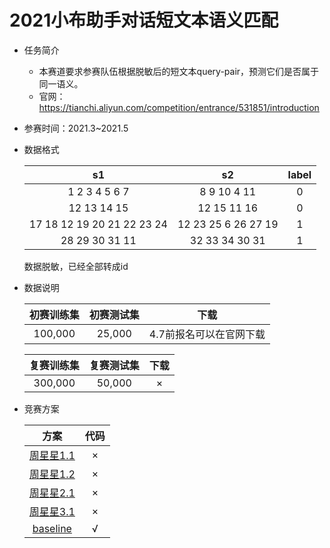 # 2021小布助手对话短文本语义匹配

* 任务简介

  * 本赛道要求参赛队伍根据脱敏后的短文本query-pair，预测它们是否属于同一语义。
  * 官网：https://tianchi.aliyun.com/competition/entrance/531851/introduction

* 参赛时间：2021.3~2021.5

* 数据格式

  |             s1             |         s2          | label |
  | :------------------------: | :-----------------: | :---: |
  |       1 2 3 4 5 6 7        |     8 9 10 4 11     |   0   |
  |        12 13 14 15         |     12 15 11 16     |   0   |
  | 17 18 12 19 20 21 22 23 24 | 12 23 25 6 26 27 19 |   1   |
  |       28 29 30 31 11       |   32 33 34 30 31    |   1   |

  数据脱敏，已经全部转成id

* 数据说明

  | 初赛训练集 | 初赛测试集 |          下载           |
  | :--------: | :--------: | :---------------------: |
  |  100,000   |   25,000   | 4.7前报名可以在官网下载 |

  | 复赛训练集 | 复赛测试集 | 下载 |
  | :--------: | :--------: | :--: |
  |  300,000   |   50,000   |  ×   |

* 竞赛方案

  |                             方案                             | 代码 |
  | :----------------------------------------------------------: | :--: |
  | [周星星1.1](https://github.com/chizhu/tianchi-gaic-track3-share) |  ×   |
  | [周星星1.2](https://github.com/nilboy/reports/blob/master/gaic_track_3.md) |  ×   |
  | [周星星2.1](https://github.com/luoda888/2021-GAIIC-phase3-idea) |  ×   |
  | [周星星3.1](https://github.com/liucongg/2021-GAIIC-Task3-Share/blob/c0402a165fb70bd835e7f90c2d2e0d664fd48de5/README.md) |  ×   |
  |    [baseline](https://github.com/bojone/oppo-text-match)     |  √   |

  